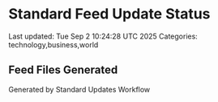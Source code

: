 # Standard Feed Update Status
Last updated: Tue Sep  2 10:24:28 UTC 2025
Categories: technology,business,world

## Feed Files Generated

Generated by Standard Updates Workflow
